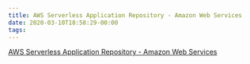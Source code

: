 ```yaml
---
title: AWS Serverless Application Repository - Amazon Web Services
date: 2020-03-10T18:58:29-00:00
tags:
---
```


[AWS Serverless Application Repository - Amazon Web Services](https://aws.amazon.com/serverless/serverlessrepo/)
